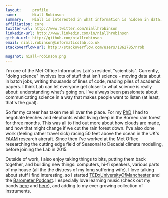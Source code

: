 ```yaml
---
layout:     profile
name:       Niall Robinson
summary:    Niall is interested in what information is hidden in data.
affiliation: core
twitter-url: http://www.twitter.com/niallhrobinson
linkedin-url: http://www.linkedin.com/in/niallhrobinson
github-url: http://github.com/niallrobinson
email: niall.robinson@informaticslab.co.uk
stackoverflow-url: http://stackoverflow.com/users/1862785/nrob

mugshot: niall-robinson.png
---
```


I'm one of the Met Office Informatics Lab's resident "scientists". Currently, "doing science" involves lots of stuff that isn't science - moving data about in batch jobs, writing thousands of lines of code, reading piles of academic papers. I think Lab can let everyone get closer to what science is really about: understanding what's going on. I've always been passionate about communicating science in a way that makes people want to listen (at least, that's the goal).

So far my career has taken me all over the place. For my [PhD](https://www.escholar.manchester.ac.uk/uk-ac-man-scw:137178) I had to negotiate leeches and elephants whilst living deep in the Borneo rain forest for three months. This was all to find out more about how clouds are made, and how that might change if we cut the rain forest down. I've also done work (feeling rather travel sick) racing 50 feet above the ocean in the UK's [FAAM](http://www.faam.ac.uk/) research aircraft. Since then I've worked at the Met Office researching the cutting edge field of Seasonal to Decadal climate modelling, before joining the Lab in 2015.

Outside of work, I also enjoy taking things to bits, putting them back together, and building new things: computers, hi-fi speakers, various parts of my house (all the the distress of my long suffering wife). I love talking about stuff I find interesting, so I started [TEDxUniversityOfManchester](https://tedxuniversityofmanchester.wordpress.com/) and the [Barometer Podcast](http://thebarometer.podbean.com/). I especially love learning music (check out my bands [here](http://www.rosieeade.co.uk/) and [here](http://stonethecrowsband.com/)), and adding to my ever growing collection of instruments.

